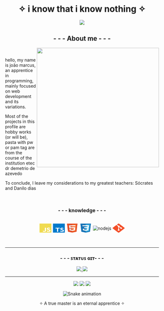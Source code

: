 <div>
  <h1 align="center">✧ i know that i know nothing ✧ </h1>
</div>
<div align="center">
<img src="https://escolaconquer.com.br/blog/wp-content/uploads/2021/12/Aprendendo.gif">
</div>

<div>
  <div>
<h2 align="center"> - - - About me - - -</h2>
 
<img src="https://media.istockphoto.com/photos/classical-statue-of-socrates-at-academy-of-athens-picture-id960679800?k=20&m=960679800&s=170667a&w=0&h=98kWqzNhjba5xWQl5l3Z24nC7xtGe7VvR-HnOnh_dXA=" height="390" width="400" align="right">
  <br>
  <p>hello, my name is joão marcus, an apprentice in programming, mainly focused on web development and its variations.  </p>
  <p>Most of the projects in this profile are hobby works (or will be), pasta with pw or pam tag are from the course of the institution etec dr demetrio de azevedo</p> 
  <p>To conclude, I leave my considerations to my greatest teachers: Sócrates and Danilo dias</p>
</div>

<br>
<h3 align="center"> - - -   knowledge   - - -</h3>

<div align="center" valign="top"><br>
  <img align="center" alt="Js" height="30" width="40" src="https://raw.githubusercontent.com/devicons/devicon/master/icons/javascript/javascript-plain.svg">
  <img align="center" alt="Js" height="30" width="40" src="https://raw.githubusercontent.com/devicons/devicon/master/icons/typescript/typescript-plain.svg">
  <img align="center" alt="HTML" height="30" width="40" src="https://raw.githubusercontent.com/devicons/devicon/master/icons/html5/html5-original.svg">
  <img align="center" alt="CSS" height="30" width="40" src="https://raw.githubusercontent.com/devicons/devicon/master/icons/css3/css3-original.svg">
  <img align="center" alt="nodejs" height="30" width="40" src="https://cdn.worldvectorlogo.com/logos/nodejs-icon.svg">
  <img align="center" alt="git" height="30" width="40" src="https://raw.githubusercontent.com/devicons/devicon/master/icons/git/git-original.svg">
</div><br>
<br>
  </div>

<hr>
<h3 align="center"> - - - ꜱᴛᴀᴛᴜꜱ ɢɪᴛ- - -</h3>

<div align="center">
  <a href="https://github.com/JoaoMelo123">
    <img height="150em" src="https://github-readme-stats.vercel.app/api?username=JoaoMelo123&count_private=true&include_all_commits=true&show_icons=true&theme=omni&hide_border=false&show_owner=true"/>
    <img height="150em" src="https://github-readme-stats.vercel.app/api/top-langs/?username=JoaoMelo123&theme=omni&hide_border=false&&layout=compact"/>
  </a>
</div>

<hr>

<div align="center">
  <a href="https://www.instagram.com/joaomarcus789/" target="_blank"><img src="https://img.shields.io/badge/-Instagram-%23E4405F?style=for-the-badge&logo=instagram&logoColor=white" target="_blank"></a> 
  <a href="mailto:joaomarcusitapeva@gmail.com"><img src="https://img.shields.io/badge/Gmail-D14836?style=for-the-badge&logo=gmail&logoColor=white" target="_blank"></a>
   <a href="https://github.com/JoaoMelo123"><img src="https://img.shields.io/badge/GitHub-100000?style=for-the-badge&logo=github&logoColor=white" target="_blank">
  </a>
 
</div>

<div align="center">
  
  ![Snake animation](https://github.com/danielbped/danielbped/blob/output/github-contribution-grid-snake.svg)
  
</div>

<p align="center">✧ A true master is an eternal apprentice ✧</p>

